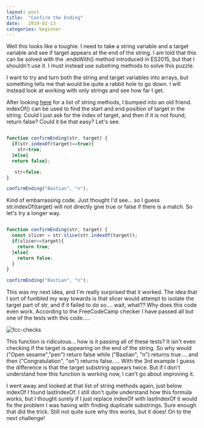```yaml
---
layout: post
title:  "Confirm the Ending"
date:   2019-03-13
categories: beginner
---
```


Well this looks like a toughie. I need to take a string variable and a target variable and see if target appears at the end of the string. I am told that this can be solved with the .endsWith() method introduced in ES2015, but that I shouldn't use it. I must instead use substring methods to solve this puzzle.

I want to try and turn both the string and target variables into arrays, but something tells me that would be quite a rabbit hole to go down. I will instead look at working with only strings and see how far I get. 

After looking [here](https://www.impressivewebs.com/javascript-string-methods-reference/) for a list of string methods, I bumped into an old friend. indexOf() can be used to find the start and end position of target in the string. Could I just ask for the index of target, and then if it is not found, return false? Could it be that easy? Let's see.

```javascript

function confirmEnding(str, target) {
  if(str.indexOf(target)==true){
    str=true;
  }else{
  return false};

   str=false;
}

confirmEnding("Bastian", "n");

```

Kind of embarrassing code. Just thought I'd see... so I guess str.indexOf(target) will not directly give true or false if there is a match. So let's try a longer way.

```javascript

function confirmEnding(str, target) {
  const slicer = str.slice(str.indexOf(target));
  if(slicer==target){
    return true;
  }else{
    return false;
  }
}

confirmEnding("Bastian", "n");

```

This was my next idea, and I'm really surprised that it worked. The idea that I sort of fumbled my way towards is that slicer would attempt to isolate the target part of str, and if it failed to do so.... wait, what?? Why does this code even work. According to the FreeCodeCamp checker I have passed all but one of the tests with this code.....

![fcc-checks](https://i811.photobucket.com/albums/zz39/EraseBegin/ffc-checks.png)

This function is ridiculous... how is it passing all of these tests? It isn't even checking if the target is appearing on the end of the string. So why would ("Open sesame","pen") return false while ("Bastian", "n") returns true.... and then ("Congratulation", "on") returns false.....
With the 3rd example I guess the difference is that the target substring appears twice. But if I don't understand how this function is working now, I can't go about improving it.

I went away and looked at that list of string methods again, just below indexOf I found lastIndexOf. I still don't quite understand how this formula works, but I thought surely if I just replace indexOf with lastIndexOf it would fix the problem I was having with finding duplicate substrings. Sure enough that did the trick. Still not quite sure why this works, but it does! On to the next challenge!

